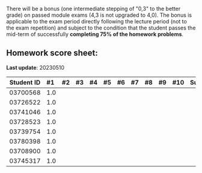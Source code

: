 There will be a bonus (one intermediate stepping of "0,3" to the better grade) on passed module exams (4,3 is not upgraded to 4,0). The bonus is applicable to the exam period directly following the lecture period (not to the exam repetition) and subject to the condition that the student passes the mid-term of successfully **completing 75% of the homework problems**. 


## Homework score sheet:

**Last update**: 20230510

| Student ID | #1   | #2   | #3   | #4   | #5   | #6   | #7   | #8   | #9   | #10  | Sum  |
| ---------- | :--- | :--- | :--- | :--- | :--- | :--- | :--- | :--- | :--- | :--- | :--- |
| 03700568   | 1.0  |  |  |  |  |  |  |  |  |  |  |
| 03726522   | 1.0  |  |  |  |  |  |  |  |  |  |  |
| 03741046   | 1.0  |  |  |  |  |  |  |  |  |  |  |
| 03728523   | 1.0  |  |  |  |  |  |  |  |  |  |  |
| 03739754   | 1.0  |  |  |  |  |  |  |  |  |  |  |
| 03780398   | 1.0  |  |  |  |  |  |  |  |  |  |  |
| 03708900   | 1.0  |  |  |  |  |  |  |  |  |  |  |
| 03745317   | 1.0  |  |  |  |  |  |  |  |  |  |  |